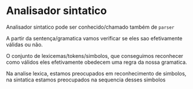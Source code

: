 # Analisador sintatico

Analisador sintatico pode ser conhecido/chamado também de `parser`


A partir da sentença/gramatica vamos verificar se eles sao efetivamente válidas ou não.

O conjunto de lexicemas/tokens/simbolos, que conseguimos reconhecer como válidos eles efetivamente obedecem uma regra da nossa gramatica.

Na analise lexica, estamos preocupados em reconhecimento de simbolos, na sintatica estamos preocupados na sequencia desses simbolos
